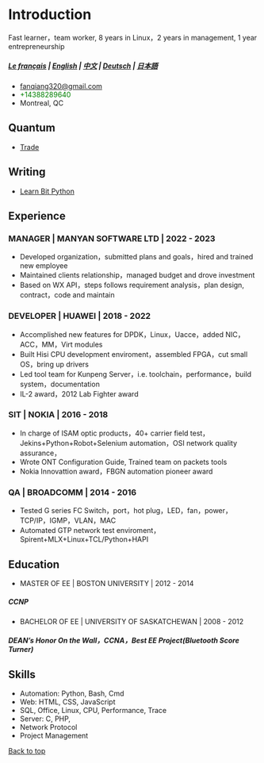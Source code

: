 <!-- The (first) h1 will be used as the <title> of the HTML page -->
# Introduction
<!-- The paragraph after the h1 and ul and before the first h2 is optional. It
is intended to be used for a short summary. -->
Fast learner，team worker, 8 years in Linux，2 years in management, 1 year entrepreneurship

##### [Le français](f.md) | [English](index.md) | [中文](c.md) | [Deutsch](g.md) | [日本語](j.md)

<!-- The unordered list immediately after the h1 will be formatted on a single
line. It is intended to be used for contact details -->
- <fanqiang320@gmail.com>
- <font color=#008000>+14388289640</font>
- Montreal, QC

## Quantum

- [Trade](https://masara24.github.io/Trade/)

## Writing

- [Learn Bit Python](https://www.amazon.com/Learn-Bit-Python-ma-sara-ebook/dp/B0DRDG3M3S/ref=sr_1_1?crid=19BQIZHBZW98X&dib=eyJ2IjoiMSJ9.MAZAe85stfhyjazEPzky1VJC4LC3V5q7m9Q14vxrm_ebOuJokCNl67FAlHxAFl-mqJCvICMWC3-gNownUIGTqAV3nDVxW-6_r3zPk1DaPfYXppBktu_vEWGXl1OJYIhzU5x2x5XqnajK7yK0r0o9PdKrvv6MR0unr3jQCLt8KYktnAehDCBB-Pfzgi3d8TolNHIudXQ6h-ql8SZtheJxAQhFVdhXoPkQW5cR3UnkB6w.EE0DQGLHsln07dHuZESjL-kfE-zVDG8AkHzP1a0EJwM&dib_tag=se&keywords=learn+bit+python&qid=1738650950&s=digital-text&sprefix=learn+bit+pytho%2Cdigital-text%2C419&sr=1-1)

## Experience

<!-- You have to wrap the "left" and "right" half of these headings in spans by
hand -->
### <span>MANAGER | MANYAN SOFTWARE LTD | 2022 - 2023</span>

- Developed organization，submitted plans and goals，hired and trained new employee
- Maintained clients relationship，managed budget and drove investment
- Based on WX API，steps follows requirement analysis，plan design, contract，code and maintain

### <span>DEVELOPER | HUAWEI | 2018 - 2022</span>

- Accomplished new features for DPDK，Linux，Uacce，added NIC，ACC，MM，Virt modules
- Built Hisi CPU development enviroment，assembled FPGA，cut small OS，bring up drivers
- Led tool team for Kunpeng Server，i.e. toolchain，performance，build system，documentation
- IL-2 award，2012 Lab Fighter award

### <span>SIT | NOKIA | 2016 - 2018</span>

- In charge of ISAM optic products，40+ carrier field test， Jekins+Python+Robot+Selenium
automation，OSI network quality assurance，
- Wrote ONT Configuration Guide, Trained team on packets tools
- Nokia Innovattion award，FBGN automation pioneer award

### <span>QA | BROADCOMM | 2014 - 2016</span>

- Tested G series FC Switch，port，hot plug，LED，fan，power，TCP/IP，IGMP，VLAN，MAC
- Automated GTP network test enviroment，Spirent+MLX+Linux+TCL/Python+HAPI

## Education

- MASTER OF EE | BOSTON UNIVERSITY | 2012 - 2014
##### CCNP

- BACHELOR OF EE | UNIVERSITY OF SASKATCHEWAN | 2008 - 2012
##### DEAN’s Honor On the Wall，CCNA，Best EE Project(Bluetooth Score Turner)

## Skills

- Automation: Python, Bash, Cmd
- Web: HTML, CSS, JavaScript
- SQL, Office, Linux, CPU, Performance, Trace
- Server: C, PHP,
- Network Protocol
- Project Management

<a href="#top">Back to top</a>

